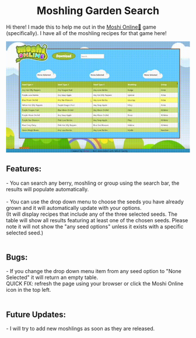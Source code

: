 <h1 align="center"> Moshling Garden Search </h1>

Hi there! I made this to help me out in the [Moshi Online🔗](https://moshionline.net/) game (specifically). I have all of the moshling recipes for that game here! 

<img alt="Gif showing website functionalitis" src="./assets/demo.gif"> </img>

<h2>Features: </h2>
  - You can search any berry, moshling or group using the search bar, the results will populate automatically.<br /><br />
  - You can use the drop down menu to choose the seeds you have already grown and it will automatically update with your options. <br />
    (It will display recipes that include any of the three selected seeds. The table will show all results featuring at least one of the chosen seeds. Please note it will not show the "any seed options" unless it exists with a specific selected seed.)<br />
<br />
<h2>Bugs:</h2>
  - If you change the drop down menu item from any seed option to "None Selected" it will return an empty table.<br />
    QUICK FIX: refresh the page using your browser or click the Moshi Online icon in the top left.<br />
<br />
<h2>Future Updates:</h2>
  - I will try to add new moshlings as soon as they are released. 
